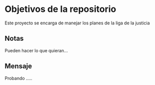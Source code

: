 # Objetivos de la repositorio

Este proyecto se encarga de manejar los planes de la liga de la justicia


## Notas
Pueden hacer lo que quieran...

## Mensaje

Probando .....
